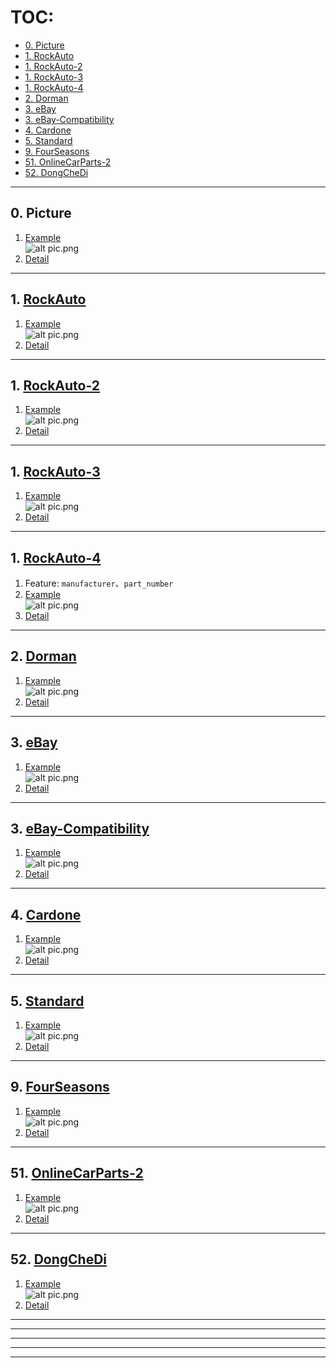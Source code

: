 # TOC:

- [0. Picture](#0-picture)
- [1. RockAuto](#1-rockauto)
- [1. RockAuto-2](#1-rockauto-2)
- [1. RockAuto-3](#1-rockauto-3)
- [1. RockAuto-4](#1-rockauto-4)
- [2. Dorman](#2-dorman)
- [3. eBay](#3-ebay)
- [3. eBay-Compatibility](#3-ebay-compatibility)
- [4. Cardone](#4-cardone)
- [5. Standard](#5-standard)
- [9. FourSeasons](#5-fourseasons)
- [51. OnlineCarParts-2](#51-onlinecarparts-2)
- [52. DongCheDi](#52-dongchedi)

- - -

## 0. Picture

1. [Example](https://www.rockauto.com/info/583/3-0250S-1-KIT.jpg)<br />![alt pic.png](./pic/0/01.png)
2. [Detail](./code/0)

- - -

## 1. [RockAuto](https://www.rockauto.com/)

1. [Example](https://www.rockauto.com/en/parts/melling,timing+chain+&+component+kit,5756)<br />![alt pic.png](./pic/1/01.png)
2. [Detail](./code/1)

- - -

## 1. [RockAuto-2](https://www.rockauto.com/)

1. [Example](https://www.rockauto.com/en/catalog/MAZDA,2007,3,2.3L%20L4,1434568,Lennon,Lennon,5756)<br />![alt pic.png](./pic/1-2/05.png)
2. [Detail](./code/1-2)

- - -

## 1. [RockAuto-3](https://www.rockauto.com/)

1. [Example](https://www.rockauto.com/en/parts/3d,cargo+bag,1263)<br />![alt pic.png](./pic/1-3/02.png)
2. [Detail](./code/1-3)

- - -

## 1. [RockAuto-4](https://www.rockauto.com/en/parts/MELLING,30250S,Lennon,)

1. Feature: `manufacturer`、`part_number`
2. [Example](https://www.rockauto.com/en/parts/melling,timing+chain+&+component+kit,5756)<br />![alt pic.png](./pic/1-4/01.png)
3. [Detail](./code/1-4)

- - -

## 2. [Dorman](https://www.dormanproducts.com/)

1. [Example](https://www.dormanproducts.com/gsearch.aspx?type=keyword&origin=keyword&parttype=Radiator%2520Fan%2520Assembly&start=0&num=100)<br />![alt pic.png](./pic/2/01.png)
2. [Detail](./code/2)

- - -

## 3. [eBay](https://www.ebay.com/)

1. [Example](https://www.ebay.com/sch/i.html?_dkr=1&iconV2Request=true&_blrs=recall_filtering&_ssn=scitoo-autoparts&store_cat=0&store_name=cnbatteries&_oac=1&_nkw=ac+compressor&_stpos=91710&_fcid=1&_sop=15)<br />![alt pic.png](./pic/3/01.png)
2. [Detail](./code/3)

- - -

## 3. [eBay-Compatibility](https://www.ebay.com/)

1. [Example](https://www.ebay.com/itm/256756876675?_ul=US&_stpos=91710&orig_cvip=true)<br />![alt pic.png](./pic/3-Compatibility/03.png)
2. [Detail](./code/3-Compatibility)

- - -

## 4. [Cardone](https://www.cardone.com/)

1. [Example](https://www.cardone.com/motors/wiper-and-washer/windshield-wiper-motor/?pageSize=96&sort=name&page=1)<br />![alt pic.png](./pic/4/01.png)
2. [Detail](./code/4)

- - -

## 5. [Standard](https://www.standardbrand.com/en)

1. [Example](https://www.standardbrand.com/en/ecatalog?part=Clutch%20Starter%20Safety%20Switch&type=p)<br />![alt pic.png](./pic/5/01.png)
2. [Detail](./code/5)

- - -

## 9. [FourSeasons](https://www.4s.com/en)

1. [Example](https://www.4s.com/en/ecatalog?part=HVAC%20door%20actuator&type=p&search=s)<br />![alt pic.png](./pic/9/01.png)
2. [Detail](./code/9)

- - -

## 51. [OnlineCarParts-2](https://www.onlinecarparts.co.uk/)

1. [Example](https://www.onlinecarparts.co.uk/kyb-828666.html)<br />![alt pic.png](./pic/51-2/02.1.png)
2. [Detail](./code/51-2)

- - -

## 52. [DongCheDi](https://www.dongchedi.com/)

1. [Example](https://www.dongchedi.com/auto/library-brand/x)<br />![alt pic.png](./pic/52/01.png)
2. [Detail](./code/52)

- - -



- - -



- - -



- - -



- - -

